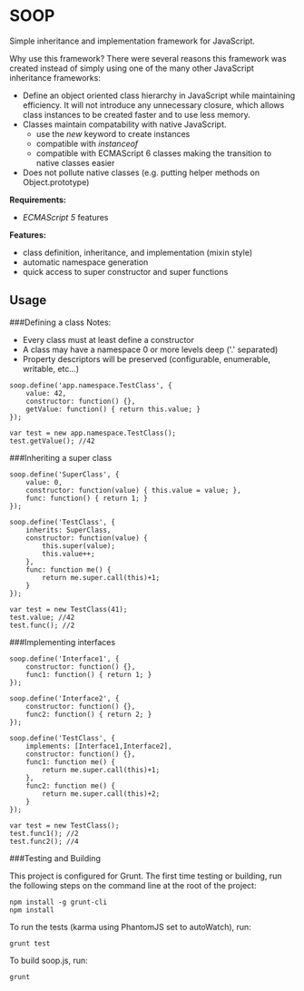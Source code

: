 SOOP
====

Simple inheritance and implementation framework for JavaScript.

Why use this framework? There were several reasons this framework was created instead of simply using one of the many other JavaScript inheritance frameworks:
* Define an object oriented class hierarchy in JavaScript while maintaining efficiency. It will not introduce any unnecessary closure, which allows class instances to be created faster and to use less memory.
* Classes maintain compatability with native JavaScript.
    * use the *new* keyword to create instances
    * compatible with *instanceof*
    * compatible with ECMAScript 6 classes making the transition to native classes easier
* Does not pollute native classes (e.g. putting helper methods on Object.prototype)

**Requirements:**
* *ECMAScript 5* features

**Features:**
* class definition, inheritance, and implementation (mixin style)
* automatic namespace generation
* quick access to super constructor and super functions

Usage
-----

###Defining a class
Notes:
* Every class must at least define a constructor
* A class may have a namespace 0 or more levels deep ('.' separated)
* Property descriptors will be preserved (configurable, enumerable, writable, etc...)

<!--end of the list -->

	soop.define('app.namespace.TestClass', {
		value: 42,
		constructor: function() {},
		getValue: function() { return this.value; }
	});

	var test = new app.namespace.TestClass();
	test.getValue(); //42

###Inheriting a super class

	soop.define('SuperClass', {
		value: 0,
		constructor: function(value) { this.value = value; },
		func: function() { return 1; }
	});

	soop.define('TestClass', {
		inherits: SuperClass,
		constructor: function(value) {
			this.super(value);
			this.value++;
		},
		func: function me() {
			return me.super.call(this)+1;
		}
	});

	var test = new TestClass(41);
	test.value; //42
	test.func(); //2

###Implementing interfaces

	soop.define('Interface1', {
		constructor: function() {},
		func1: function() { return 1; }
	});

	soop.define('Interface2', {
		constructor: function() {},
		func2: function() { return 2; }
	});

	soop.define('TestClass', {
		implements: [Interface1,Interface2],
		constructor: function() {},
		func1: function me() {
			return me.super.call(this)+1;
		},
		func2: function me() {
			return me.super.call(this)+2;
		}
	});

	var test = new TestClass();
	test.func1(); //2
	test.func2(); //4

###Testing and Building

This project is configured for Grunt. The first time testing or building, run the following steps on the command line at the root of the project:

	npm install -g grunt-cli
	npm install

To run the tests (karma using PhantomJS set to autoWatch), run:

	grunt test

To build soop.js, run:

	grunt

